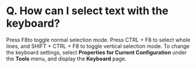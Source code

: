 # Q. How can I select text with the keyboard?

Press F8to toggle normal selection mode. Press CTRL + F8 to select
whole lines, and SHIFT + CTRL + F8 to toggle vertical selection mode. To change
the keyboard settings, select **Properties for Current Configuration** under the
**Tools** menu, and display the **Keyboard** page.
